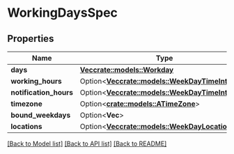 # WorkingDaysSpec

## Properties

Name | Type | Description | Notes
------------ | ------------- | ------------- | -------------
**days** | [**Vec<crate::models::Workday>**](Workday.md) |  | 
**working_hours** | Option<[**Vec<crate::models::WeekDayTimeInterval>**](WeekDayTimeInterval.md)> |  | [optional]
**notification_hours** | Option<[**Vec<crate::models::WeekDayTimeInterval>**](WeekDayTimeInterval.md)> |  | [optional]
**timezone** | Option<[**crate::models::ATimeZone**](ATimeZone.md)> |  | [optional]
**bound_weekdays** | Option<**Vec<i32>**> |  | [optional]
**locations** | Option<[**Vec<crate::models::WeekDayLocation>**](WeekDayLocation.md)> |  | [optional]

[[Back to Model list]](../README.md#documentation-for-models) [[Back to API list]](../README.md#documentation-for-api-endpoints) [[Back to README]](../README.md)


